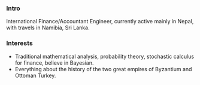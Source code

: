 ### Intro
International Finance/Accountant Engineer, currently active mainly in Nepal, with travels in Namibia, Sri Lanka.

### Interests
- Traditional mathematical analysis, probability theory, stochastic calculus for finance, believe in Bayesian.
- Everything about the history of the two great empires of Byzantium and Ottoman Turkey.